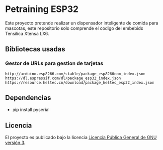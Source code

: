 # Petraining ESP32

Este proyecto pretende realizar un dispensador inteligente de comida para mascotas,
este repositorio solo comprende el codigo del embebido Tensilica Xtensa LX6.

## Bibliotecas usadas

### Gestor de URLs para gestion de tarjetas

```
http://arduino.esp8266.com/stable/package_esp8266com_index.json
https://dl.espressif.com/dl/package_esp32_index.json
https://resource.heltec.cn/download/package_heltec_esp32_index.json
```

## Dependencias

* pip install pyserial 

## Licencia

El proyecto es publicado bajo la licencia [Licencia Pública General de GNU versión 3](https://github.com/gersonbdev/petraining-esp32/blob/main/LICENSE).
